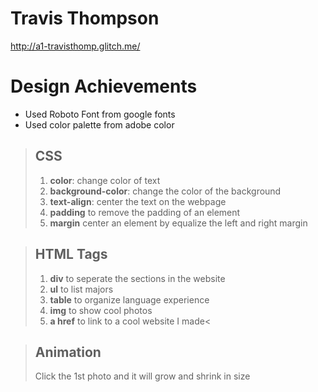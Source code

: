 # Travis Thompson
http://a1-travisthomp.glitch.me/

# Design Achievements

* Used Roboto Font from google fonts
* Used color palette from adobe color

>## CSS
>1. **color**: change color of text
>2. **background-color**: change the color of the background
>3. **text-align**: center the text on the webpage
>4. **padding** to remove the padding of an element
>5. **margin** center an element by equalize the left and right margin


>## HTML Tags
>1. **div** to seperate the sections in the website
>2. **ul** to list majors
>3. **table** to organize language experience
>4. **img** to show cool photos
>5. **a href** to link to a cool website I made<

>## Animation
>Click the 1st photo and it will grow and shrink in size
